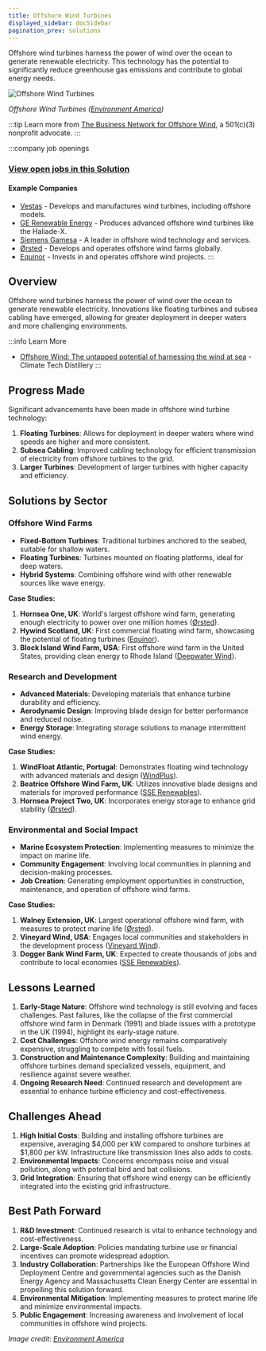 ```yaml
---
title: Offshore Wind Turbines
displayed_sidebar: docSidebar
pagination_prev: solutions
---
```


Offshore wind turbines harness the power of wind over the ocean to generate renewable electricity. This technology has the potential to significantly reduce greenhouse gas emissions and contribute to global energy needs.

![Offshore Wind Turbines](/../static/img/offshore-wind-turbines.jpg)

*Offshore Wind Turbines ([Environment America](https://environmentamerica.org/center/resources/offshore-wind-for-america-3/))*

:::tip
Learn more from [The Business Network for Offshore Wind](https://www.offshorewindus.org/), a 501(c)(3) nonprofit advocate.
:::

:::company job openings
### [View open jobs in this Solution](https://climatebase.org/jobs?l=&q=&drawdown_solutions=Offshore+Wind+Turbines)
#### Example Companies
- [Vestas](https://www.vestas.com) - Develops and manufactures wind turbines, including offshore models.
- [GE Renewable Energy](https://www.ge.com/renewableenergy) - Produces advanced offshore wind turbines like the Haliade-X.
- [Siemens Gamesa](https://www.siemensgamesa.com) - A leader in offshore wind technology and services.
- [Ørsted](https://orsted.com) - Develops and operates offshore wind farms globally.
- [Equinor](https://www.equinor.com) - Invests in and operates offshore wind projects.
:::

## Overview

Offshore wind turbines harness the power of wind over the ocean to generate renewable electricity. Innovations like floating turbines and subsea cabling have emerged, allowing for greater deployment in deeper waters and more challenging environments.

:::info Learn More
- [Offshore Wind: The untapped potential of harnessing the wind at sea](https://www.climatetechdistillery.com/p/05-offshore-wind) - Climate Tech Distillery
:::

## Progress Made

Significant advancements have been made in offshore wind turbine technology:

1. **Floating Turbines**: Allows for deployment in deeper waters where wind speeds are higher and more consistent.
2. **Subsea Cabling**: Improved cabling technology for efficient transmission of electricity from offshore turbines to the grid.
3. **Larger Turbines**: Development of larger turbines with higher capacity and efficiency.

## Solutions by Sector

### Offshore Wind Farms
- **Fixed-Bottom Turbines**: Traditional turbines anchored to the seabed, suitable for shallow waters.
- **Floating Turbines**: Turbines mounted on floating platforms, ideal for deep waters.
- **Hybrid Systems**: Combining offshore wind with other renewable sources like wave energy.

**Case Studies:**
1. **Hornsea One, UK**: World's largest offshore wind farm, generating enough electricity to power over one million homes ([Ørsted](https://orsted.com)).
2. **Hywind Scotland, UK**: First commercial floating wind farm, showcasing the potential of floating turbines ([Equinor](https://www.equinor.com/en/what-we-do/hywind-where-the-wind-takes-us.html)).
3. **Block Island Wind Farm, USA**: First offshore wind farm in the United States, providing clean energy to Rhode Island ([Deepwater Wind](https://www.dwwind.com/project/block-island-wind-farm/)).

### Research and Development
- **Advanced Materials**: Developing materials that enhance turbine durability and efficiency.
- **Aerodynamic Design**: Improving blade design for better performance and reduced noise.
- **Energy Storage**: Integrating storage solutions to manage intermittent wind energy.

**Case Studies:**
1. **WindFloat Atlantic, Portugal**: Demonstrates floating wind technology with advanced materials and design ([WindPlus](https://www.windplus.pt/)).
2. **Beatrice Offshore Wind Farm, UK**: Utilizes innovative blade designs and materials for improved performance ([SSE Renewables](https://www.sserenewables.com/beatrice/)).
3. **Hornsea Project Two, UK**: Incorporates energy storage to enhance grid stability ([Ørsted](https://orsted.com/en/our-business/offshore-wind/hornsea-project-two)).

### Environmental and Social Impact
- **Marine Ecosystem Protection**: Implementing measures to minimize the impact on marine life.
- **Community Engagement**: Involving local communities in planning and decision-making processes.
- **Job Creation**: Generating employment opportunities in construction, maintenance, and operation of offshore wind farms.

**Case Studies:**
1. **Walney Extension, UK**: Largest operational offshore wind farm, with measures to protect marine life ([Ørsted](https://orsted.com/en/our-business/offshore-wind/walney-extension)).
2. **Vineyard Wind, USA**: Engages local communities and stakeholders in the development process ([Vineyard Wind](https://www.vineyardwind.com/)).
3. **Dogger Bank Wind Farm, UK**: Expected to create thousands of jobs and contribute to local economies ([SSE Renewables](https://www.sserenewables.com/doggerbank/)).

## Lessons Learned

1. **Early-Stage Nature**: Offshore wind technology is still evolving and faces challenges. Past failures, like the collapse of the first commercial offshore wind farm in Denmark (1991) and blade issues with a prototype in the UK (1994), highlight its early-stage nature.
2. **Cost Challenges**: Offshore wind energy remains comparatively expensive, struggling to compete with fossil fuels.
3. **Construction and Maintenance Complexity**: Building and maintaining offshore turbines demand specialized vessels, equipment, and resilience against severe weather.
4. **Ongoing Research Need**: Continued research and development are essential to enhance turbine efficiency and cost-effectiveness.

## Challenges Ahead

1. **High Initial Costs**: Building and installing offshore turbines are expensive, averaging $4,000 per kW compared to onshore turbines at $1,800 per kW. Infrastructure like transmission lines also adds to costs.
2. **Environmental Impacts**: Concerns encompass noise and visual pollution, along with potential bird and bat collisions.
3. **Grid Integration**: Ensuring that offshore wind energy can be efficiently integrated into the existing grid infrastructure.

## Best Path Forward

1. **R&D Investment**: Continued research is vital to enhance technology and cost-effectiveness.
2. **Large-Scale Adoption**: Policies mandating turbine use or financial incentives can promote widespread adoption.
3. **Industry Collaboration**: Partnerships like the European Offshore Wind Deployment Centre and governmental agencies such as the Danish Energy Agency and Massachusetts Clean Energy Center are essential in propelling this solution forward.
4. **Environmental Mitigation**: Implementing measures to protect marine life and minimize environmental impacts.
5. **Public Engagement**: Increasing awareness and involvement of local communities in offshore wind projects.

*Image credit: [Environment America](https://environmentamerica.org/center/resources/offshore-wind-for-america-3/)*
